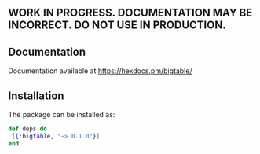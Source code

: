 ## WORK IN PROGRESS. DOCUMENTATION MAY BE INCORRECT. DO NOT USE IN PRODUCTION.

## Documentation

Documentation available at https://hexdocs.pm/bigtable/

## Installation

The package can be installed as:

```elixir
def deps do
 [{:bigtable, "~> 0.1.0"}]
end
```
